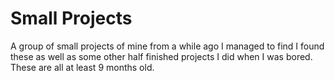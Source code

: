 # Small Projects
 A group of small projects of mine from a while ago I managed to find
I found these as well as some other half finished projects I did when I was bored. These are all at least 9 months old.
